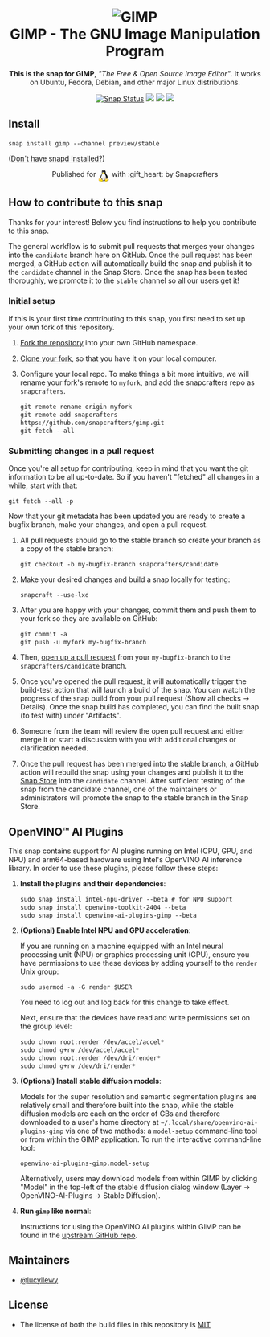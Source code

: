 <h1 align="center">
  <img src="gimp.png" alt="GIMP">
  <br />
  GIMP - The GNU Image Manipulation Program
</h1>

<p align="center"><b>This is the snap for GIMP</b>, <i>"The Free &amp; Open Source Image Editor"</i>. It works on Ubuntu, Fedora, Debian, and other major Linux
distributions.</p>

<p align="center">
<a href="https://snapcraft.io/gimp"><img src="https://snapcraft.io/gimp/badge.svg" alt="Snap Status"></a>
<a href="https://github.com/snapcrafters/gimp/actions/workflows/sync-version-with-upstream.yml"><img src="https://github.com/snapcrafters/gimp/actions/workflows/sync-version-with-upstream.yml/badge.svg"></a>
<a href="https://github.com/snapcrafters/gimp/actions/workflows/release-to-candidate.yaml"><img src="https://github.com/snapcrafters/gimp/actions/workflows/release-to-candidate.yaml/badge.svg"></a>
<a href="https://github.com/snapcrafters/gimp/actions/workflows/promote-to-stable.yml"><img src="https://github.com/snapcrafters/gimp/actions/workflows/promote-to-stable.yml/badge.svg"></a>
</p>

## Install

```shell
snap install gimp --channel preview/stable
```

([Don't have snapd installed?](https://snapcraft.io/docs/core/install))

<p align="center">Published for <img src="https://raw.githubusercontent.com/anythingcodes/slack-emoji-for-techies/gh-pages/emoji/tux.png" align="top" width="24" /> with :gift_heart: by Snapcrafters</p>

## How to contribute to this snap

Thanks for your interest! Below you find instructions to help you contribute to this snap.

The general workflow is to submit pull requests that merges your changes into the `candidate` branch here on GitHub. Once the pull request has been merged, a GitHub action will automatically build the snap and publish it to the `candidate` channel in the Snap Store. Once the snap has been tested thoroughly, we promote it to the `stable` channel so all our users get it!

### Initial setup

If this is your first time contributing to this snap, you first need to set up your own fork of this repository.

1. [Fork the repository](https://docs.github.com/en/github/getting-started-with-github/fork-a-repo) into your own GitHub namespace.
2. [Clone your fork](https://git-scm.com/book/en/v2/Git-Basics-Getting-a-Git-Repository), so that you have it on your local computer.
3. Configure your local repo. To make things a bit more intuitive, we will rename your fork's remote to `myfork`, and add the snapcrafters repo as `snapcrafters`.

    ```shell
    git remote rename origin myfork
    git remote add snapcrafters https://github.com/snapcrafters/gimp.git
    git fetch --all
    ```

### Submitting changes in a pull request

Once you're all setup for contributing, keep in mind that you want the git information to be all up-to-date. So if you haven't "fetched" all changes in a while, start with that:

```shell
git fetch --all -p
```

Now that your git metadata has been updated you are ready to create a bugfix branch, make your changes, and open a pull request.

1. All pull requests should go to the stable branch so create your branch as a copy of the stable branch:

    ```shell
    git checkout -b my-bugfix-branch snapcrafters/candidate
    ```

2. Make your desired changes and build a snap locally for testing:

    ```shell
    snapcraft --use-lxd
    ```

3. After you are happy with your changes, commit them and push them to your fork so they are available on GitHub:

    ```shell
    git commit -a
    git push -u myfork my-bugfix-branch
    ```

4. Then, [open up a pull request](https://docs.github.com/en/github/collaborating-with-issues-and-pull-requests/about-pull-requests) from your `my-bugfix-branch` to the `snapcrafters/candidate` branch.
5. Once you've opened the pull request, it will automatically trigger the build-test action that will launch a build of the snap. You can watch the progress of the snap build from your pull request (Show all checks -> Details). Once the snap build has completed, you can find the built snap (to test with) under "Artifacts".
6. Someone from the team will review the open pull request and either merge it or start a discussion with you with additional changes or clarification needed.
7. Once the pull request has been merged into the stable branch, a GitHub action will rebuild the snap using your changes and publish it to the [Snap Store](https://snapcraft.io/gimp) into the `candidate` channel. After sufficient testing of the snap from the candidate channel, one of the maintainers or administrators will promote the snap to the stable branch in the Snap Store.

## OpenVINO™ AI Plugins

This snap contains support for AI plugins running on Intel (CPU, GPU, and NPU) and arm64-based hardware using Intel's OpenVINO AI inference library. In order to use these plugins, please follow these steps:


1. **Install the plugins and their dependencies**:

    ```shell
    sudo snap install intel-npu-driver --beta # for NPU support
    sudo snap install openvino-toolkit-2404 --beta
    sudo snap install openvino-ai-plugins-gimp --beta
    ```

2. **(Optional) Enable Intel NPU and GPU acceleration**:

    If you are running on a machine equipped with an Intel neural processing unit (NPU) or graphics processing unit (GPU), ensure you have permissions to use these devices by adding yourself to the `render` Unix group:

    ```shell
    sudo usermod -a -G render $USER
    ```

    You need to log out and log back for this change to take effect.

    Next, ensure that the devices have read and write permissions set on the group level:

    ```shell
    sudo chown root:render /dev/accel/accel*
    sudo chmod g+rw /dev/accel/accel*
    sudo chown root:render /dev/dri/render*
    sudo chmod g+rw /dev/dri/render*
    ```

3. **(Optional) Install stable diffusion models**:

    Models for the super resolution and semantic segmentation plugins are relatively small and therefore built into the snap, while the stable diffusion models are each on the order of GBs and therefore downloaded to a user's home directory at `~/.local/share/openvino-ai-plugins-gimp` via one of two methods: a `model-setup` command-line tool or from within the GIMP application. To run the interactive command-line tool:

    ```shell
    openvino-ai-plugins-gimp.model-setup
    ```

    Alternatively, users may download models from within GIMP by clicking "Model" in the top-left of the stable diffusion dialog window (Layer -> OpenVINO-AI-Plugins -> Stable Diffusion).

4. **Run `gimp` like normal**:

    Instructions for using the OpenVINO AI plugins within GIMP can be found in the [upstream GitHub repo](https://github.com/intel/openvino-ai-plugins-gimp).

## Maintainers

-   [@lucyllewy](https://github.com/lucyllewy/)

## License

-   The license of both the build files in this repository is [MIT](https://github.com/snapcrafters/gimp/blob/main/LICENSE)
